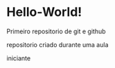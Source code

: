 # Hello-World!
 Primeiro repositorio de git e github

 repositorio criado durante uma aula

iniciante 

